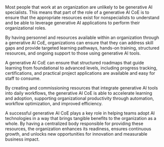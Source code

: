 Most people that work at an organization are unlikely to be generative AI specialists. This means that part of the role of a generative AI CoE is to ensure that the appropriate resources exist for nonspecialists to understand and be able to leverage generative AI applications to perform their organizational roles.

By having personnel and resources available within an organization through a generative AI CoE, organizations can ensure that they can address skill gaps and provide targeted learning pathways, hands-on training, structured resources, and ongoing support to those using generative AI tools. 

A generative AI CoE can ensure that structured roadmaps that guide learning from foundational to advanced levels, including progress tracking, certifications, and practical project applications are available and easy for staff to consume. 

By creating and commissioning resources that integrate generative AI tools into daily workflows, the generative AI CoE is able to accelerate learning and adoption, supporting organizational productivity through automation, workflow optimization, and improved efficiency. 

A successful generative AI CoE plays a key role in helping teams adopt AI technologies in a way that brings tangible benefits to the organization as a whole. By having a centralized body responsible for providing these resources, the organization enhances its readiness, ensures continuous growth, and unlocks new opportunities for innovation and measurable business impact.
